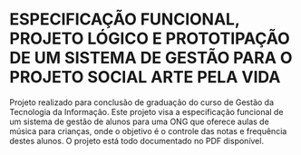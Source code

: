 # ESPECIFICAÇÃO FUNCIONAL, PROJETO LÓGICO E PROTOTIPAÇÃO DE UM SISTEMA DE GESTÃO PARA O PROJETO SOCIAL ARTE PELA VIDA
 Projeto realizado para conclusão de graduação do curso de Gestão da Tecnologia da Informação.
 Este projeto visa a especificação funcional de um sistema de gestão de alunos para uma ONG que oferece aulas de música para crianças, onde o objetivo é o controle das notas e frequência destes alunos.
 O projeto está todo documentado no PDF disponível.
